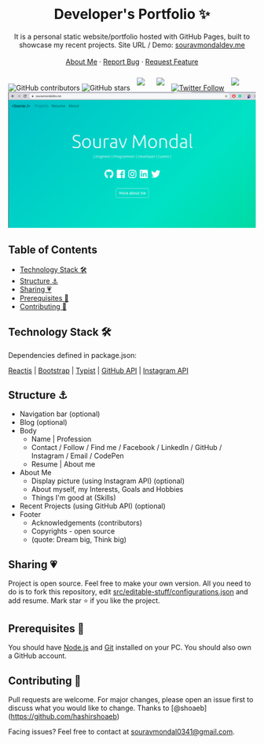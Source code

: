 <!-- PROJECT LOGO -->
<br />
<p align="center">
  <h1 align="center">Developer's Portfolio ✨</h1>

  <p align="center">
    It is a personal static website/portfolio hosted with GitHub Pages, built to showcase my recent projects. Site URL / Demo: 
    <a href="https://souravmondaldev.me">souravmondaldev.me</a>
    <br />
    <br />
    <a href="https://linkedin.com/in/souravmondaldev">About Me</a>
    ·
    <a href="https://github.com/souravmondaldev/souravmondaldev.github.io/issues">Report Bug</a>
    ·
    <a href="https://github.com/souravmondaldev/souravmondaldev.github.io/issues">Request Feature</a>
  </p>
</p>

![GitHub contributors](https://img.shields.io/github/contributors/souravmondaldev/souravmondaldev.github.io?color=ffcc66&style=for-the-badge)
![GitHub stars](https://img.shields.io/github/stars/souravmondaldev/souravmondaldev.github.io?color=ffcc66&style=for-the-badge)
<img style="padding:10px;" src="https://img.shields.io/github/forks/souravmondaldev/souravmondaldev.github.io?label=Forks&style=flat-square">
<img style="padding:10px;" src="https://img.shields.io/github/languages/count/souravmondaldev/souravmondaldev.github.io?style=flat-square">
[![Twitter Follow](https://img.shields.io/twitter/follow/souravmondaldev?color=ffcc66&logo=twitter&logoColor=ffffff&style=for-the-badge)](https://twitter.com/souravmondaldev)
<img style="padding:10px;" src="https://img.shields.io/badge/Open%20Source-💕%20-9cf?style=for-the-badge"><br>
[![Site preview](/social-image.png)](https://souravmondaldev.me/)

## Table of Contents

- [Technology Stack 🛠️](#technology-stack-)
- [Structure ⚓](#structure-)
- [Sharing 💗](#sharing-)
- [Prerequisites 🍪](#prerequisites-)
- [Contributing 🙌](#contributing-)

## Technology Stack 🛠️

Dependencies defined in package.json:

[Reactjs](https://reactjs.org/)
| [Bootstrap](https://getbootstrap.com/)
| [Typist](https://github.com/jstejada/react-typist)
| [GitHub API](https://developer.github.com/v3/repos/)
| [Instagram API](https://www.instagram.com/developer/embedding/)

## Structure ⚓

- Navigation bar (optional)
- Blog (optional)
- Body
  - Name | Profession
  - Contact / Follow / Find me / Facebook / LinkedIn / GitHub / Instagram / Email / CodePen
  - Resume | About me
- About Me
  - Display picture (using Instagram API) (optional)
  - About myself, my Interests, Goals and Hobbies
  - Things I'm good at (Skills)
- Recent Projects (using GitHub API) (optional)
- Footer
  - Acknowledgements (contributors)
  - Copyrights - open source
  - (quote: Dream big, Think big)

## Sharing 💗

Project is open source. Feel free to make your own version. All you need to do is to fork this repository, edit [src/editable-stuff/configurations.json](./src/editable-stuff/configurations.json) and add resume. Mark star ⭐ if you like the project.

## Prerequisites 🍪

You should have [Node.js](https://nodejs.org/en/) and [Git](https://git-scm.com/) installed on your PC. You should also own a GitHub account.

## Contributing 🙌

Pull requests are welcome. For major changes, please open an issue first to discuss what you would like to change.
Thanks to [@shoaeb] (https://github.com/hashirshoaeb)

Facing issues? Feel free to contact at souravmondal0341@gmail.com.

